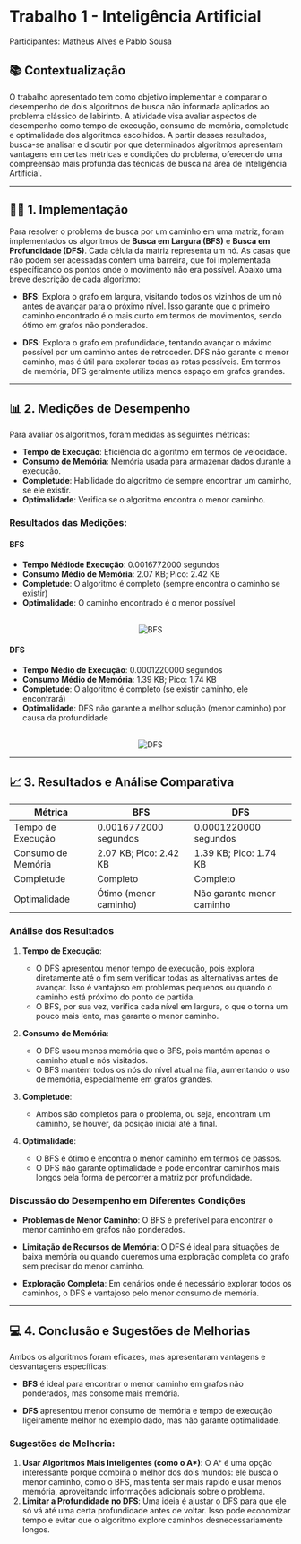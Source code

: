 # Trabalho 1 - Inteligência Artificial

Participantes: Matheus Alves e Pablo Sousa

## 📚 Contextualização

O trabalho apresentado tem como objetivo implementar e comparar o desempenho de dois algoritmos de busca não informada aplicados ao problema clássico de labirinto. A atividade visa avaliar aspectos de desempenho como tempo de execução, consumo de memória, completude e optimalidade dos algoritmos escolhidos. A partir desses resultados, busca-se analisar e discutir por que determinados algoritmos apresentam vantagens em certas métricas e condições do problema, oferecendo uma compreensão mais profunda das técnicas de busca na área de Inteligência Artificial.

---

## 🧑‍💻 1. Implementação

Para resolver o problema de busca por um caminho em uma matriz, foram implementados os algoritmos de **Busca em Largura (BFS)** e **Busca em Profundidade (DFS)**. Cada célula da matriz representa um nó. As casas que não podem ser acessadas contem uma barreira, que foi implementada específicando os pontos onde o movimento não era possível. Abaixo uma breve descrição de cada algoritmo:

- **BFS**: Explora o grafo em largura, visitando todos os vizinhos de um nó antes de avançar para o próximo nível. Isso garante que o primeiro caminho encontrado é o mais curto em termos de movimentos, sendo ótimo em grafos não ponderados.
  
- **DFS**: Explora o grafo em profundidade, tentando avançar o máximo possível por um caminho antes de retroceder. DFS não garante o menor caminho, mas é útil para explorar todas as rotas possíveis. Em termos de memória, DFS geralmente utiliza menos espaço em grafos grandes.

---

## 📊 2. Medições de Desempenho

Para avaliar os algoritmos, foram medidas as seguintes métricas:
- **Tempo de Execução**: Eficiência do algoritmo em termos de velocidade.
- **Consumo de Memória**: Memória usada para armazenar dados durante a execução.
- **Completude**: Habilidade do algoritmo de sempre encontrar um caminho, se ele existir.
- **Optimalidade**: Verifica se o algoritmo encontra o menor caminho.

### Resultados das Medições:

#### BFS
- **Tempo Médiode Execução**: 0.0016772000 segundos
- **Consumo Médio de Memória**: 2.07 KB; Pico: 2.42 KB
- **Completude**: O algoritmo é completo (sempre encontra o caminho se existir)
- **Optimalidade**: O caminho encontrado é o menor possível
<br>

<div style="text-align: center;">
    <img src="https://github.com/MatheuAlves/Trabalho-1-IA-Compara-o-BFS-DFS/raw/main/BFS.png" alt="BFS">
</div>

#### DFS
- **Tempo Médio de Execução**: 0.0001220000 segundos
- **Consumo Médio de Memória**: 1.39 KB; Pico: 1.74 KB
- **Completude**: O algoritmo é completo (se existir caminho, ele encontrará)
- **Optimalidade**: DFS não garante a melhor solução (menor caminho) por causa da profundidade
<br>

<div style="text-align: center;">
    <img src="https://github.com/MatheuAlves/Trabalho-1-IA-Compara-o-BFS-DFS/raw/main/DFS.png" alt="DFS">
</div>

---

## 📈 3. Resultados e Análise Comparativa

| Métrica             | BFS                   | DFS                      |
|---------------------|-----------------------|--------------------------|
| Tempo de Execução   | 0.0016772000 segundos | 0.0001220000 segundos    |
| Consumo de Memória  | 2.07 KB; Pico: 2.42 KB| 1.39 KB; Pico: 1.74 KB   |
| Completude          | Completo              | Completo                 |
| Optimalidade        | Ótimo (menor caminho) | Não garante menor caminho|

### Análise dos Resultados

1. **Tempo de Execução**:
   - O DFS apresentou menor tempo de execução, pois explora diretamente até o fim sem verificar todas as alternativas antes de avançar. Isso é vantajoso em problemas pequenos ou quando o caminho está próximo do ponto de partida.
   - O BFS, por sua vez, verifica cada nível em largura, o que o torna um pouco mais lento, mas garante o menor caminho.

2. **Consumo de Memória**:
   - O DFS usou menos memória que o BFS, pois mantém apenas o caminho atual e nós visitados. 
   - O BFS mantém todos os nós do nível atual na fila, aumentando o uso de memória, especialmente em grafos grandes.

3. **Completude**:
   - Ambos são completos para o problema, ou seja, encontram um caminho, se houver, da posição inicial até a final.

4. **Optimalidade**:
   - O BFS é ótimo e encontra o menor caminho em termos de passos.
   - O DFS não garante optimalidade e pode encontrar caminhos mais longos pela forma de percorrer a matriz por profundidade.

### Discussão do Desempenho em Diferentes Condições

- **Problemas de Menor Caminho**: O BFS é preferível para encontrar o menor caminho em grafos não ponderados.
  
- **Limitação de Recursos de Memória**: O DFS é ideal para situações de baixa memória ou quando queremos uma exploração completa do grafo sem precisar do menor caminho.
  
- **Exploração Completa**: Em cenários onde é necessário explorar todos os caminhos, o DFS é vantajoso pelo menor consumo de memória.

---

## 💻 4. Conclusão e Sugestões de Melhorias

Ambos os algoritmos foram eficazes, mas apresentaram vantagens e desvantagens específicas:

- **BFS** é ideal para encontrar o menor caminho em grafos não ponderados, mas consome mais memória.
  
- **DFS** apresentou menor consumo de memória e tempo de execução ligeiramente melhor no exemplo dado, mas não garante optimalidade.

### Sugestões de Melhoria:
1. **Usar Algoritmos Mais Inteligentes (como o A\*)**: O A* é uma opção interessante porque combina o melhor dos dois mundos: ele busca o menor caminho, como o BFS, mas tenta ser mais rápido e usar menos memória, aproveitando informações adicionais sobre o problema.
2. **Limitar a Profundidade no DFS**: Uma ideia é ajustar o DFS para que ele só vá até uma certa profundidade antes de voltar. Isso pode economizar tempo e evitar que o algoritmo explore caminhos desnecessariamente longos.
